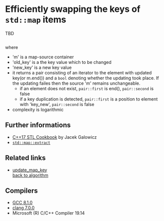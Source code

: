 # Efficiently swapping the keys of `std::map` items
TBD
```cpp
```

where
* 'm' is a map-source container
* 'old_key' is a the key value which to be changed
* 'new_key' is a new key value
* it returns a pair consisting of an iterator to the element with updated key(or m.end()) and a `bool` denoting whether the updating took place. If the updating failes then the source 'm' remains unchangeable.
    - if an element does not exist, `pair::first` is end(), `pair::second` is false
    - if a key duplication is detected, `pair::first` is a position to element with 'key_new', `pair::second` is false
* complexity is logarithmic

## Further informations
* [C++17 STL Cookbook](https://books.google.com.ua/books?id=-nc5DwAAQBAJ&pg=PA63&lpg=PA63&dq=Efficiently+modifying+the+keys+of+%60std::map%60+items+%D0%A1%2B%2B&source=bl&ots=hQCR5jWEWv&sig=ACfU3U2tyvpxJTVTQvbaWUnBWW6PmTQOjA&hl=en&sa=X&ved=2ahUKEwjq9fe_jazgAhXzCTQIHekiDjsQ6AEwAXoECAMQAQ#v=onepage&q&f=false) by Jacek Galowicz
* [`std::map::extract`](https://en.cppreference.com/w/cpp/container/map/extract)

## Related links
* [update_map_key](../.update_map_key)  
[back to algorithm](../)

## Compilers
* [GCC 8.1.0](https://wandbox.org/)
* [clang 7.0.0](https://wandbox.org/)
* Microsoft (R) C/C++ Compiler 19.14 
